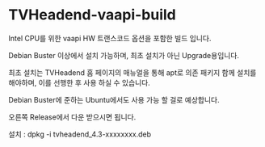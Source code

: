 # TVHeadend-vaapi-build
Intel CPU를 위한 vaapi HW 트랜스코드 옵션을 포함한 빌드 입니다.

Debian Buster 이상에서 설치 가능하며, 최초 설치가 아닌 Upgrade용입니다.

최초 설치는 TVHeadend 홈 페이지의 매뉴얼을 통해 apt로 의존 패키지 함께 설치를 해야하며, 이를 선행한 후 사용 하실 수 있습니다.

Debian Buster에 준하는 Ubuntu에서도 사용 가능 할 걸로 예상합니다.

오른쪽 Release에서 다운 받으시면 됩니다.

설치 : dpkg -i tvheadend_4.3-xxxxxxxx.deb
